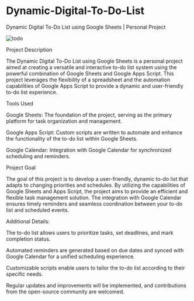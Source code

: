 # Dynamic-Digital-To-Do-List
Dynamic Digital To-Do List using Google Sheets | Personal Project

![todo](https://github.com/Khushbooo123/Dynamic-Digital-To-Do-List/assets/52238176/27e0ed0b-1dfa-4c38-8b2a-b38dbb766732)

Project Description

The Dynamic Digital To-Do List using Google Sheets is a personal project aimed at creating a versatile and interactive to-do list system using the powerful combination of Google Sheets and Google Apps Script. This project leverages the flexibility of a spreadsheet and the automation capabilities of Google Apps Script to provide a dynamic and user-friendly to-do list experience.

Tools Used

Google Sheets: The foundation of the project, serving as the primary platform for task organization and management.

Google Apps Script: Custom scripts are written to automate and enhance the functionality of the to-do list within Google Sheets.

Google Calendar: Integration with Google Calendar for synchronized scheduling and reminders.

Project Goal

The goal of this project is to develop a user-friendly, dynamic to-do list that adapts to changing priorities and schedules. By utilizing the capabilities of Google Sheets and Apps Script, the project aims to provide an efficient and flexible task management solution. The integration with Google Calendar ensures timely reminders and seamless coordination between your to-do list and scheduled events.

Additional Details:

The to-do list allows users to prioritize tasks, set deadlines, and mark completion status.

Automated reminders are generated based on due dates and synced with Google Calendar for a unified scheduling experience.

Customizable scripts enable users to tailor the to-do list according to their specific needs.

Regular updates and improvements will be implemented, and contributions from the open-source community are welcomed.
